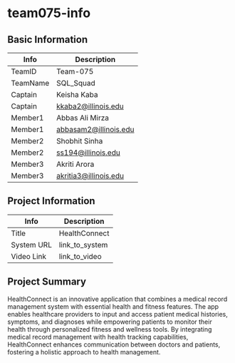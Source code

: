 # team075-info

## Basic Information

|   Info      |        Description     |
| ----------- | ---------------------- |
| TeamID      |        Team-075        |
| TeamName    |         SQL_Squad      |
| Captain     |       Keisha Kaba      |
| Captain     |   kkaba2@illinois.edu  |
| Member1     |   Abbas Ali Mirza      |
| Member1     |  abbasam2@illinois.edu |
| Member2     |      Shobhit Sinha     |
| Member2     |   ss194@illinois.edu   |
| Member3     |     Akriti Arora       |
| Member3     | akritia3@illinois.edu  |

## Project Information

|   Info      |        Description     |
| ----------- | ---------------------- |
|  Title      |      HealthConnect     |
| System URL  |      link_to_system    |
| Video Link  |      link_to_video     |

## Project Summary

HealthConnect is an innovative application that combines a medical record management system with essential health and fitness features. The app enables healthcare providers to input and access patient medical histories, symptoms, and diagnoses while empowering patients to monitor their health through personalized fitness and wellness tools. By integrating medical record management with health tracking capabilities, HealthConnect enhances communication between doctors and patients, fostering a holistic approach to health management.

